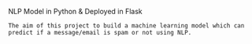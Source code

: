 NLP Model in Python & Deployed in Flask

    The aim of this project to build a machine learning model which can predict if a message/email is spam or not using NLP.
